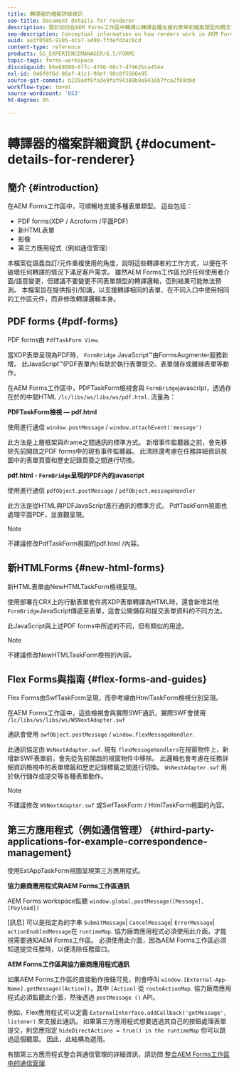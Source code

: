 ```yaml
---
title: 轉譯器的檔案詳細資訊
seo-title: Document details for renderer
description: 關於如何在AEM Forms工作區中轉譯以轉譯各種支援的表單和檔案類型的概念資訊。
seo-description: Conceptual information on how renders work in AEM Forms workspace to render the various supported form and file types.
uuid: ae3f0585-9105-4ca7-a490-ffdefd3ac8cd
content-type: reference
products: SG_EXPERIENCEMANAGER/6.5/FORMS
topic-tags: forms-workspace
discoiquuid: b6e88080-6ffc-4796-98c7-d7462bca454e
exl-id: 946f0f6d-86af-41c1-98ef-98c8f5566e95
source-git-commit: b220adf6fa3e9faf94389b9a9416b7fca2f89d9d
workflow-type: tm+mt
source-wordcount: '653'
ht-degree: 0%

---
```


# 轉譯器的檔案詳細資訊 {#document-details-for-renderer}

## 簡介 {#introduction}

在AEM Forms工作區中，可順暢地支援多種表單類型。 這些包括：

* PDF forms(XDP / Acroform /平面PDF)
* 新HTML表單
* 影像
* 第三方應用程式（例如通信管理）

本檔案從語義自訂/元件重複使用的角度，說明這些轉譯者的工作方式，以便在不破壞任何轉譯的情況下滿足客戶需求。 雖然AEM Forms工作區允許任何使用者介面/語意變更，但建議不要變更不同表單類型的轉譯邏輯，否則結果可能無法預測。 本檔案旨在提供指引/知識，以支援轉譯相同的表單、在不同入口中使用相同的工作區元件，而非修改轉譯邏輯本身。

## PDF forms {#pdf-forms}

PDF forms由 `PdfTaskForm View`.

當XDP表單呈現為PDF時， `FormBridge` JavaScript™由FormsAugmenter服務新增。 此JavaScript™(PDF表單內)有助於執行表單提交、表單儲存或離線表單等動作。

在AEM Forms工作區中，PDFTaskForm檢視會與 `FormBridge`javascript，透過存在於的中間HTML `/lc/libs/ws/libs/ws/pdf.html`. 流量為：

**PDFTaskForm檢視 — pdf.html**

使用進行通信 `window.postMessage` / `window.attachEvent('message')`

此方法是上層框架與iframe之間通訊的標準方式。 新增事件監聽器之前，會先移除先前開啟之PDF forms中的現有事件監聽器。 此清除還考慮在任務詳細資訊視圖中的表單頁簽和歷史記錄頁簽之間進行切換。

**pdf.html - `FormBridge`呈現的PDF內的javascript**

使用進行通信 `pdfObject.postMessage` / `pdfObject.messageHandler`

此方法是從HTML與PDFJavaScript進行通訊的標準方式。 PdfTaskForm視圖也處理平面PDF，並直觀呈現。

>[!NOTE]
>
>不建議修改PdfTaskForm視圖的pdf.html /內容。

## 新HTMLForms {#new-html-forms}

新HTML表單由NewHTMLTaskForm檢視呈現。

使用部署在CRX上的行動表單套件將XDP表單轉譯為HTML時，還會新增其他 `FormBridge`JavaScript傳遞至表單，這會公開儲存和提交表單資料的不同方法。

此JavaScript與上述PDF forms中所述的不同，但有類似的用途。

>[!NOTE]
>
>不建議修改NewHTMLTaskForm檢視的內容。

## Flex Forms與指南 {#flex-forms-and-guides}

Flex Forms由SwfTaskForm呈現，而參考線由HtmlTaskForm檢視分別呈現。

在AEM Forms工作區中，這些檢視會與實際SWF通訊，實際SWF會使用 `/lc/libs/ws/libs/ws/WSNextAdapter.swf`

通訊會使用 `swfObject.postMessage` / `window.flexMessageHandler`.

此通訊協定由 `WsNextAdapter.swf`. 現有 `flexMessageHandlers`在視窗物件上，新增新SWF表單前，會先從先前開啟的視窗物件中移除。 此邏輯也會考慮在任務詳細資訊檢視中的表單標籤和歷史記錄標籤之間進行切換。 `WsNextAdapter.swf` 用於執行儲存或提交等各種表單動作。

>[!NOTE]
>
>不建議修改 `WSNextAdapter.swf` 或SwfTaskForm / HtmlTaskForm視圖的內容。

## 第三方應用程式（例如通信管理） {#third-party-applications-for-example-correspondence-management}

使用ExtAppTaskForm視圖呈現第三方應用程式。

**協力廠商應用程式與AEM Forms工作區通訊**

AEM Forms workspace監聽 `window.global.postMessage([Message],[Payload])`

[訊息] 可以是指定為的字串 `SubmitMessage`| `CancelMessage`| `ErrorMessage`| `actionEnabledMessage`在 `runtimeMap`. 協力廠商應用程式必須使用此介面，才能視需要通知AEM Forms工作區。 必須使用此介面，因為AEM Forms工作區必須知道提交任務時，以便清除任務窗口。

**AEM Forms工作區與協力廠商應用程式通訊**

如果AEM Forms工作區的直接動作按鈕可見，則會呼叫 `window.[External-App-Name].getMessage([Action])`，其中 `[Action]` 從 `routeActionMap`. 協力廠商應用程式必須監聽此介面，然後透過 `postMessage ()` API。

例如，Flex應用程式可以定義 `ExternalInterface.addCallback('getMessage', listener)` 來支援此通訊。 如果第三方應用程式想要透過其自己的按鈕處理表單提交，則您應指定 `hideDirectActions = true() in the runtimeMap` 你可以跳過這個聽眾。 因此，此結構為選用。

有關第三方應用程式整合與通信管理的詳細資訊，請訪問 [整合AEM Forms工作區中的通信管理](/help/forms/using/integrating-correspondence-management-html-workspace.md).
